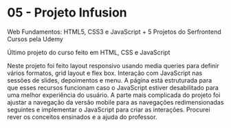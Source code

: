 # 05 - Projeto Infusion

Web Fundamentos: HTML5, CSS3 e JavaScript + 5 Projetos do Serfrontend Cursos pela Udemy

Último projeto do curso feito em HTML, CSS e JavaScript

Neste projeto foi feito layout responsivo usando media queries para definir vários formatos, grid layout e flex box. Interação com JavaScript nas sessões de slides, depoimentos e menu. A página está estruturada para que esses recursos funcionam caso o JavaScript estiver desabilitado para uma melhor experiência do usuário. A parte mais complicada do projeto foi ajustar a navegação da versão mobile para as navegações redimensionadas seguintes e implementar o JavaScript para criar as interações. Procurei rever os conceitos ensinados e a ajuda do professor. 







